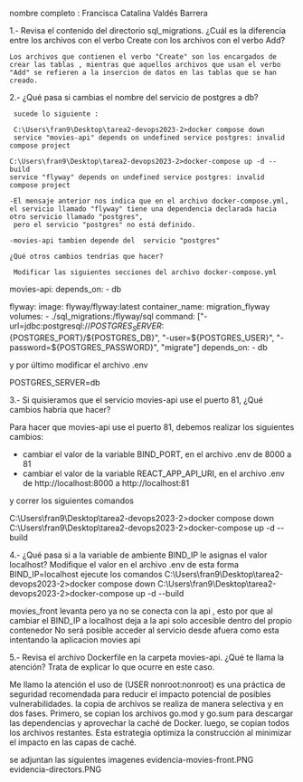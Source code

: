 nombre completo : Francisca Catalina Valdés Barrera

1.- Revisa el contenido del directorio sql_migrations. ¿Cuál es la diferencia entre los archivos con el verbo Create con los archivos con el verbo Add?

    Los archivos que contienen el verbo "Create" son los encargados de crear las tablas , mientras que aquellos archivos que usan el verbo "Add" se refieren a la insercion de datos en las tablas que se han creado.

2.- ¿Qué pasa si cambias el nombre del servicio de postgres a db? 

     sucede lo siguiente :

     C:\Users\fran9\Desktop\tarea2-devops2023-2>docker compose down
     service "movies-api" depends on undefined service postgres: invalid compose project

    C:\Users\fran9\Desktop\tarea2-devops2023-2>docker-compose up -d --build
    service "flyway" depends on undefined service postgres: invalid compose project

    -El mensaje anterior nos indica que en el archivo docker-compose.yml, el servicio llamado "flyway" tiene una dependencia declarada hacia otro servicio llamado "postgres",
     pero el servicio "postgres" no está definido.

    -movies-api tambien depende del  servicio "postgres"
 
    ¿Qué otros cambios tendrías que hacer?

     Modificar las siguientes secciones del archivo docker-compose.yml
  movies-api:
    depends_on:
      - db

  flyway:
    image: flyway/flyway:latest
    container_name: migration_flyway
    volumes:
      - ./sql_migrations:/flyway/sql
    command: ["-url=jdbc:postgresql://${POSTGRES_SERVER}:${POSTGRES_PORT}/${POSTGRES_DB}", "-user=${POSTGRES_USER}", "-password=${POSTGRES_PASSWORD}", "migrate"]
    depends_on:
      - db

  y por último modificar el archivo .env

   POSTGRES_SERVER=db

3.- Si quisieramos que el servicio movies-api use el puerto 81, ¿Qué cambios habría que hacer?

Para hacer que movies-api  use el puerto 81, debemos realizar los siguientes cambios:

- cambiar el valor de la variable BIND_PORT, en el archivo .env de   8000 a 81
- cambiar el valor de la variable REACT_APP_API_URI, en el archivo .env de http://localhost:8000 a http://localhost:81

y correr los siguientes comandos 

C:\Users\fran9\Desktop\tarea2-devops2023-2>docker compose down
C:\Users\fran9\Desktop\tarea2-devops2023-2>docker-compose up -d --build

4.- ¿Qué pasa si a la variable de ambiente BIND_IP le asignas el valor localhost?
    Modifique el valor en el archivo .env de esta forma 
    BIND_IP=localhost
    ejecute los comandos 
    C:\Users\fran9\Desktop\tarea2-devops2023-2>docker compose down
    C:\Users\fran9\Desktop\tarea2-devops2023-2>docker-compose up -d --build
   
   movies_front levanta pero ya no se conecta con la api , esto por que al cambiar el BIND_IP  a localhost deja a la api solo accesible dentro del propio contenedor
   No será posible acceder al servicio desde afuera como esta intentando la aplicacion movies api
  

5.- Revisa el archivo Dockerfile en la carpeta movies-api. ¿Qué te llama la atención? Trata de explicar lo que ocurre en este caso.

   Me llamo la atención el uso de (USER nonroot:nonroot) es una práctica de seguridad recomendada para reducir el impacto potencial de posibles vulnerabilidades.
   la copia de archivos se realiza de manera selectiva y en dos fases. Primero, se copian los archivos go.mod y go.sum para descargar las dependencias y aprovechar la caché de Docker. 
   luego, se copian todos los archivos restantes. Esta estrategia optimiza la construcción al minimizar el impacto en las capas de caché.


se adjuntan las siguientes imagenes 
evidencia-movies-front.PNG
evidencia-directors.PNG

